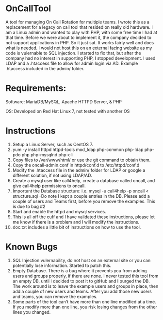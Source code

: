# OnCallTool
A tool for managing On Call Rotation for multiple teams. I wrote this as a replacement for a legacy on call tool that resided on really old hardware. I am a Linux admin and wanted to play with PHP, with some free time I had at that time. Before we were about to implement it, the company decided to not support applications in PHP. So it just sat. It works fairly well and does what is needed. I would not host this on an external facing website as my code is vulernable to SQL injection. I started to fix that, but after the company had no interest in supporting PHP, I stopped development. I used LDAP and a .htaccess file to allow for admin login via AD. Example .htaccess included in the admin/ folder.

# Requirements:
Software: MariaDB/MySQL, Apache HTTPD Server, & PHP

OS: Developed on Red Hat Linux 7, not tested with another OS

# Instructions
1) Setup a Linux Server, such as CentOS 7.
2) yum -y install httpd httpd-tools mod_ldap php-common php-ldap php-pdo php php-mysqlnd php-cli
3) Copy files to /var/www/html/ or use the git command to obtain them.
4) Copy the oncall-admin.conf in httpd/conf.d to /etc/httpd/conf.d
5) Modify the .htaccess file in the admin/ folder for LDAP or google a different solution, if not using LDAP/AD.
6) Create a mysql user like call4help, create a database called oncall, and give call4help permissions to oncall.
7) Important the Database structure: i.e. mysql -u call4help -p oncall < structure.sql
-Do note I kept a couple entries in the DB. Please add a couple of users and Teams first, before you remove the examples. This is due to bug #2
8) Start and enable the httpd and mysql services.
9) This is all off the cuff and I have validated these instructions, please let me know if there is a problem and I will modify the instructions.
10) doc.txt includes a little bit of instructions on how to use the tool.


# Known Bugs
1) SQL Injection vulernability, do not host on an external site or you can potentially lose information. Started to patch this.
2) Empty Database. There is a bug where it prevents you from adding users and groups properly, if there are none. I never tested this tool from an empty DB, until I decided to post it to gitHub and I purged the DB. The work around is to leave the example users and groups in place, then add a couple of new users and teams. After you add those new users and teams, you can remove the examples. 
3) Some parts of the tool can't have more than one line modified at a time. If you modify more than one line, you risk losing changes from the other lines you changed.
